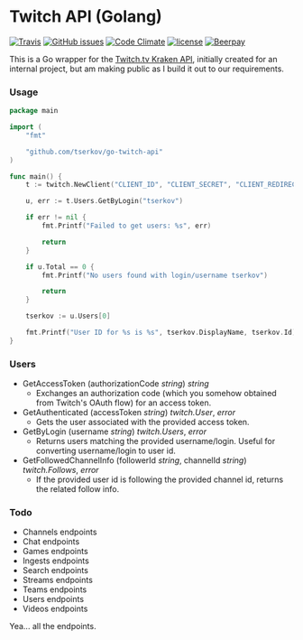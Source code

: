 # Twitch API (Golang)

[![Travis](https://img.shields.io/travis/tserkov/go-twitch-api.svg)]()
[![GitHub issues](https://img.shields.io/github/issues/tserkov/go-twitch-api.svg)]()
[![Code Climate](https://img.shields.io/codeclimate/coverage/github/tserkov/go-twitch-api.svg)]()
[![license](https://img.shields.io/github/license/tserkov/go-twitch-api.svg)]()
[![Beerpay](https://img.shields.io/beerpay/tserkov/go-twitch-api.svg)]()

This is a Go wrapper for the [Twitch.tv Kraken API](https://dev.twitch.tv/docs), initially created for an internal project, but am making public as I build it out to our requirements.

### Usage
```go
package main

import (
	"fmt"

	"github.com/tserkov/go-twitch-api"
)

func main() {
	t := twitch.NewClient("CLIENT_ID", "CLIENT_SECRET", "CLIENT_REDIRECT")

	u, err := t.Users.GetByLogin("tserkov")

	if err != nil {
		fmt.Printf("Failed to get users: %s", err)

		return
	}

	if u.Total == 0 {
		fmt.Printf("No users found with login/username tserkov")

		return
	}

	tserkov := u.Users[0]

	fmt.Printf("User ID for %s is %s", tserkov.DisplayName, tserkov.Id)
}
```

### Users
* GetAccessToken (authorizationCode _string_) _string_
	- Exchanges an authorization code (which you somehow obtained from Twitch's OAuth flow) for an access token.
* GetAuthenticated (accessToken _string_) _twitch.User_, _error_
	- Gets the user associated with the provided access token.
* GetByLogin (username _string_) _twitch.Users_, _error_
	- Returns users matching the provided username/login. Useful for converting username/login to user id.
* GetFollowedChannelInfo (followerId _string_, channelId _string_) _twitch.Follows_, _error_
	- If the provided user id is following the provided channel id, returns the related follow info.

### Todo
* Channels endpoints
* Chat endpoints
* Games endpoints
* Ingests endpoints
* Search endpoints
* Streams endpoints
* Teams endpoints
* Users endpoints
* Videos endpoints

Yea... all the endpoints.